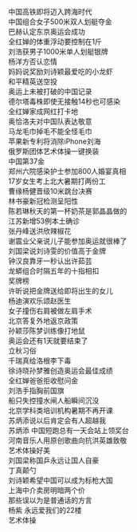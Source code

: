 中国高铁即将迈入跨海时代  
中国组合女子500米双人划艇夺金  
巴赫认定东京奥运会成功  
全红婵的体重浮动要控制在1斤  
刘浩获男子1000米单人划艇银牌  
杨洋方否认恋情  
妈妈说奖励刘诗颖最爱吃的小龙虾  
和平精英送空投  
奥运上未被打破的中国记录  
德尔塔毒株即使无接触14秒也可感染  
全红婵家成网红打卡地  
奥恰洛夫对中国队表达敬意  
马龙毛巾掉毛不能全怪毛巾  
苹果新专利将消除iPhone刘海  
俄罗斯团体艺术体操一键换装  
中国第37金  
郑州六院感染护士参加800人婚宴真相  
17岁女生考上北大暑期打两份工  
曹缘杨健晋级10米跳台决赛  
林书豪新冠检测呈阳性  
陈若琳秋天的第一杯奶茶是郭晶晶做的  
江苏新增53例本土确诊  
张丹峰送洪欣辣椒花  
谢震业父亲说儿子能参加奥运就很棒了  
刘国梁说刘诗雯的价值高于金牌  
钟汉良靠牙一秒认出许茹芸  
龙蟒组合时隔五年的十指相扣  
奖牌榜  
许昕说把金牌送给即将出生的女儿  
杨迪演欢乐颂赵医生  
女子撞伤右肩被做左肩手术  
北京答复外地返京政策  
孙颖莎陈梦训练像打地鼠  
奥运会还有1天就要结束了  
立秋习俗  
千瑞真给洛根李下毒  
徐诗晓孙梦雅创造奥运会最佳成绩  
全红婵爸爸拒收慰问金  
刘浩手指胸前国旗  
船只失控撞水闸人船瞬间沉没  
北京学科类培训机构暑期不再开课  
苏炳添说以后肯定会有人超越我  
苏炳添 中国短跑总有一天会站上领奖台  
河南音乐人用原创歌曲向抗洪英雄致敬  
艺术体操好美  
刘国梁称国乒永远让国人自豪  
丁真颠勺  
刘诗颖希望中国可以成为标枪大国  
上海中介卖房明暗两个价  
那些误以为是普通话的方言  
杨紫 永远爱我们的22楼  
艺术体操  
